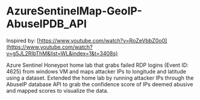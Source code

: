 # AzureSentinelMap-GeoIP-AbuseIPDB_API

Inspired by: [https://www.youtube.com/watch?v=RoZeVbbZ0o0](https://www.youtube.com/watch?v=g5JL2RIbThM&list=WL&index=1&t=3408s)

Azure Sentinel Honeypot home lab that grabs failed RDP logins (Event ID: 4625) from windows VM and maps attacker IPs to longitude and latitude using a dataset. Extended the home lab by running attacker IPs through the AbuseIP database API to grab the confidence score of IPs deemed abusive and mapped scores to visualize the data.
